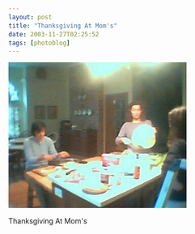 ```yaml
---
layout: post
title: "Thanksgiving At Mom's"
date: 2003-11-27T02:25:52
tags: [photoblog]
---
```


![Thanksgiving At Mom's][1]

Thanksgiving At Mom's

   [1]: /2003/11/27/5358146818_0.jpg

